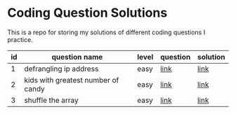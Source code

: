 # Coding Question Solutions

This is a repo for storing my solutions of 
different coding questions I practice.

 id | question name                     | level | question    | solution
--- | --- | --- | --- | ---
1   | defrangling ip address            | easy  | [link](https://leetcode.com/problems/defanging-an-ip-address/)    | [link](./leetcode/defrangling-ip.py)
2   | kids with greatest number of candy| easy  | [link](https://leetcode.com/problems/kids-with-the-greatest-number-of-candies/) | [link](./leetcode/kids-largest-no-of-candy.py)
3   | shuffle the array                 | easy | [link](https://leetcode.com/problems/shuffle-the-array/) | [link](./leetcode/shuffle-the-array.py)
